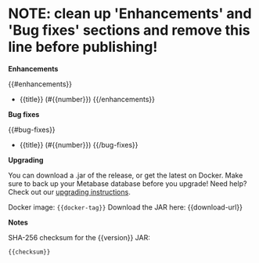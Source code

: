 # NOTE: clean up 'Enhancements' and 'Bug fixes' sections and remove this line before publishing!

**Enhancements**

{{#enhancements}}
*  {{title}} (#{{number}})
{{/enhancements}}

**Bug fixes**

{{#bug-fixes}}
*  {{title}} (#{{number}})
{{/bug-fixes}}

**Upgrading**

You can download a .jar of the release, or get the latest on Docker. Make sure to back up your Metabase
database before you upgrade! Need help? Check out our
[upgrading instructions](https://metabase.com/docs/latest/operations-guide/upgrading-metabase.html).

Docker image: `{{docker-tag}}`
Download the JAR here: {{download-url}}

**Notes**

SHA-256 checksum for the {{version}} JAR:

```
{{checksum}}
```
